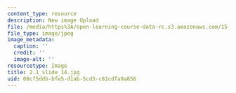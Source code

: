 ```yaml
---
content_type: resource
description: New image Upload
file: /media/https%3A/open-learning-course-data-rc.s3.amazonaws.com/15-s21-nuts-and-bolts-of-business-plans-january-iap-2014/08cf5ddbbfe5d1ab5cd3c81cdfa9a856_2.1_slide_14.jpg
file_type: image/jpeg
image_metadata:
  caption: ''
  credit: ''
  image-alt: ''
resourcetype: Image
title: 2.1_slide_14.jpg
uid: 08cf5ddb-bfe5-d1ab-5cd3-c81cdfa9a856
---
```

